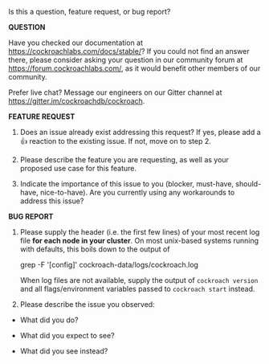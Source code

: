 Is this a question, feature request, or bug report?

**QUESTION**

Have you checked our documentation at https://cockroachlabs.com/docs/stable/? If you could not find an answer there, please consider asking your question in our community forum at https://forum.cockroachlabs.com/, as it would benefit other members of our community.

Prefer live chat? Message our engineers on our Gitter channel at https://gitter.im/cockroachdb/cockroach.

**FEATURE REQUEST**

1. Does an issue already exist addressing this request? If yes, please add a :+1: reaction to the existing issue. If not, move on to step 2.

2. Please describe the feature you are requesting, as well as your proposed use case for this feature.

3. Indicate the importance of this issue to you (blocker, must-have, should-have, nice-to-have). Are you currently using any workarounds to address this issue?

**BUG REPORT**

1. Please supply the header (i.e. the first few lines) of your most recent
   log file **for each node in your cluster**. On most unix-based systems
   running with defaults, this boils down to the output of

     grep -F '[config]' cockroach-data/logs/cockroach.log

   When log files are not available, supply the output of `cockroach version`
   and all flags/environment variables passed to `cockroach start` instead.

2. Please describe the issue you observed:

- What did you do?

- What did you expect to see?

- What did you see instead?
